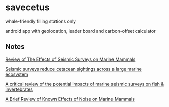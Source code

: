 # savecetus
whale-friendly filling stations only

android app with geolocation, leader board and carbon-offset calculator

## Notes

[ Review of The Effects of Seismic Surveys on Marine Mammals](https://www.researchgate.net/publication/233685851_A_Review_of_The_Effects_of_Seismic_Surveys_on_Marine_Mammals)

[Seismic surveys reduce cetacean sightings across a large marine ecosystem](https://www.nature.com/articles/s41598-019-55500-4)

[A critical review of the potential impacts of marine seismic surveys on fish & invertebrates](https://www.sciencedirect.com/science/article/pii/S0025326X16309584)

[A Brief Review of Known Effects of
Noise on Marine Mammals](https://escholarship.org/content/qt11m5g19h/qt11m5g19h_noSplash_927ab626a4957971501692989d0917d9.pdf?t=lnozs0)
